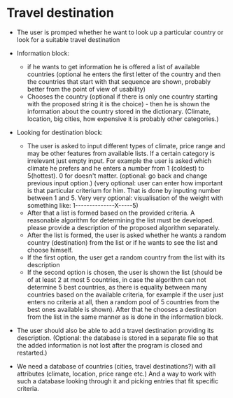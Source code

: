 # Travel destination

- The user is promped whether he want to look up a particular country or look for a suitable travel destination

- Information block:
   + if he wants to get information he is offered a list of available countries (optional he enters the first letter of the country and then the countries that start with that sequence are shown, probably better from the point of view of usability)
   + Chooses the country (optional if there is only one country starting with the proposed string it is the choice) - then he is shown the information about the country stored in the dictionary. (Climate, location, big cities, how expensive it is probably other categories.)

- Looking for destination block:

   + The user is asked to input different types of climate, price range and may be other features from available lists. If a certain category is irrelevant just empty input. For example the user is asked which climate he prefers and he enters a number from 1 (coldest) to 5(hottest). 0 for doesn't matter. (optional: go back and change previous input option.)
   (very optional: user can enter how important is that particular criterium for him. That is done by inputing number between 1 and 5. Very very optional: visualisation of the weight with something like:
   1--------------X-----5)
   + After that a list is formed based on the provided criteria. A reasonable algorithm for determining the list must be developed. please provide a description of the proposed algorithm separately.
   + After the list is formed, the user is asked whether he wants a random country (destination) from the list or if he wants to see the list and choose himself. 
   + If the first option, the user get a random country from the list with its description
   + If the second option is chosen, the user is shown the list (should be of at least 2 at most 5 countries, in case the algorithm can not determine 5 best countries, as there is equality between many countries based on the available criteria, for example if the user just enters no criteria at all, then a random pool of 5 countries from the best ones available is shown). After that he chooses a destination from the list in the same manner as is done in the information block.

- The user should also be able to add a travel destination providing its description. (Optional: the database is stored in a separate file so that the added information is not lost after the program is closed and restarted.)

- We need a database of countries (cities, travel destinations?) with all attributes (climate, location, price range etc.) And a way to work with such a database looking through it and picking entries that fit specific criteria. 
   